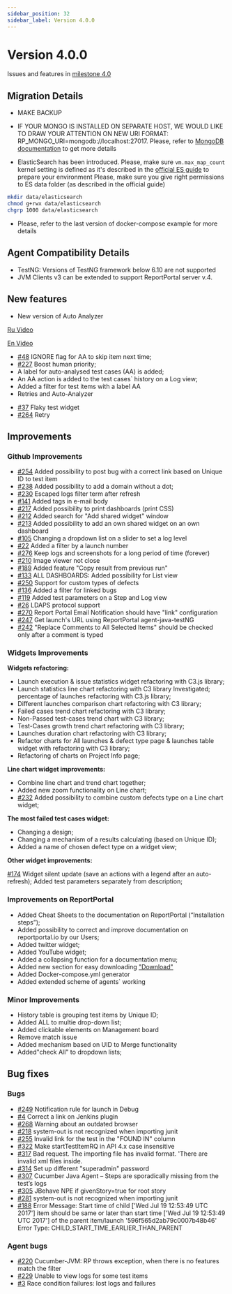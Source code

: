 ```yaml
---
sidebar_position: 32
sidebar_label: Version 4.0.0
---
```


# Version 4.0.0

Issues and features in [milestone 4.0](https://github.com/reportportal/reportportal/issues?q=is%3Aclosed+milestone%3A4.0)

## Migration Details

- MAKE BACKUP

- IF YOUR MONGO IS INSTALLED ON SEPARATE HOST, WE WOULD LIKE TO DRAW YOUR ATTENTION ON NEW URI FORMAT: RP_MONGO_URI=mongodb://localhost:27017. Please, refer to [MongoDB documentation](https://docs.mongodb.com/manual/reference/connection-string/) to get more details

- ElasticSearch has been introduced. Please, make sure `vm.max_map_count` kernel setting is defined as it's described in the [official ES guide](https://www.elastic.co/guide/en/elasticsearch/reference/6.1/docker.html#docker-cli-run-prod-mode) to prepare your environment
  Please, make sure you give right permissions to ES data folder (as described in the official guide)
```sh
mkdir data/elasticsearch
chmod g+rwx data/elasticsearch
chgrp 1000 data/elasticsearch
```
- Please, refer to the last version of docker-compose example for more details

## Agent Compatibility Details
- TestNG: Versions of TestNG framework below 6.10 are not supported
- JVM Clients v3 can be extended to support ReportPortal server v.4.

## New features

* New version of Auto Analyzer

[Ru Video](https://www.youtube.com/watch?v=GsmfLzQdgRs)

[En Video](https://www.youtube.com/watch?v=d2ekWI2exZ4)

- [#48](https://github.com/reportportal/reportportal/issues/48) IGNORE flag for AA to skip item next time;
- [#227](https://github.com/reportportal/reportportal/issues/227) Boost human priority;
- A label for auto-analysed test cases (AA) is added;
- An AA action is added to the test cases` history on a Log view;
- Added a filter for test items with a label AA
- Retries and Auto-Analyzer

* [#37](https://github.com/reportportal/reportportal/issues/37) Flaky test widget
* [#264](https://github.com/reportportal/reportportal/issues/264) Retry

## Improvements

### Github Improvements

* [#254](https://github.com/reportportal/reportportal/issues/254) Added possibility to post bug with a correct link based on Unique ID to test item
* [#238](https://github.com/reportportal/reportportal/issues/238) Added possibility to add a domain without a dot;
* [#230](https://github.com/reportportal/reportportal/issues/230) Escaped logs filter term after refresh
* [#141](https://github.com/reportportal/reportportal/issues/141) Added tags in e-mail body
* [#217](https://github.com/reportportal/reportportal/issues/217) Added possibility to print dashboards (print CSS)
* [#212](https://github.com/reportportal/reportportal/issues/212) Added search for "Add shared widget" window
* [#213](https://github.com/reportportal/reportportal/issues/213) Added possibility to add an own shared widget on an own dashboard
* [#105](https://github.com/reportportal/reportportal/issues/105) Changing a dropdown list on a slider to set a log level
* [#22](https://github.com/reportportal/reportportal/issues/22) Added a filter by a launch number
* [#276](https://github.com/reportportal/reportportal/issues/276) Keep logs and screenshots for a long period of time (forever)
* [#210](https://github.com/reportportal/reportportal/issues/210) Image viewer not close
* [#189](https://github.com/reportportal/reportportal/issues/189) Added feature "Copy result from previous run"
* [#133](https://github.com/reportportal/reportportal/issues/133) ALL DASHBOARDS: Added possibility for List view
* [#250](https://github.com/reportportal/reportportal/issues/250) Support for custom types of defects
* [#136](https://github.com/reportportal/reportportal/issues/136) Added a filter for linked bugs
* [#119](https://github.com/reportportal/reportportal/issues/119) Added test parameters on a Step and Log view
* [#26](https://github.com/reportportal/reportportal/issues/26) LDAPS protocol support
* [#270](https://github.com/reportportal/reportportal/issues/270) Report Portal Email Notification should have "link" configuration
* [#247](https://github.com/reportportal/reportportal/issues/247)  Get launch's URL using ReportPortal agent-java-testNG
* [#242](https://github.com/reportportal/reportportal/issues/242) "Replace Comments to All Selected Items" should be checked only after a comment is typed


### Widgets Improvements

**Widgets refactoring:**

* Launch execution & issue statistics widget refactoring with C3.js library;
* Launch statistics line chart refactoring with C3 library Investigated; percentage of launches refactoring with C3.js library;
* Different launches comparison chart refactoring with C3 library;
* Failed cases trend chart refactoring with C3 library;
* Non-Passed test-cases trend chart with C3 library;
* Test-Cases growth trend chart refactoring with C3 library;
* Launches duration chart refactoring with C3 library;
* Refactor charts for All launches & defect type page & launches table widget with refactoring with C3 library;
* Refactoring of charts on Project Info page;

**Line chart widget improvements:**

* Combine line chart and trend chart together;
* Added new zoom functionality on Line chart;
* [#232](https://github.com/reportportal/reportportal/issues/232) Added possibility to combine custom defects type on a Line chart widget;

**The most failed test cases widget:**

* Changing a design;
* Changing a mechanism of a results calculating (based on Unique ID);
* Added a name of chosen defect type on a widget view;

**Other widget improvements:**

[#174](https://github.com/reportportal/reportportal/issues/174) Widget silent update (save an actions with a legend after an auto-refresh);
Added test parameters separately from description;


### Improvements on ReportPortal

* Added Cheat Sheets to the documentation on ReportPortal (“Installation steps”);
* Added possibility to correct and improve documentation on reportportal.io by our Users;
* Added twitter widget;
* Added YouTube widget;
* Added a collapsing function for a documentation menu;
* Added new section for easy downloading ["Download"](http://reportportal.io/download)
* Added Docker-compose.yml generator
* Added extended scheme of agents` working

### Minor Improvements

* History table is grouping test items by Unique ID;
* Added ALL to multie drop-down list;
* Added clickable elements on Management board
* Remove match issue
* Added mechanism based on UID to Merge functionality
* Added"check All" to dropdown lists;


## Bug fixes

### Bugs

* [#249](https://github.com/reportportal/reportportal/issues/249) Notification rule for launch in Debug
* [#4](https://github.com/reportportal/plugin-jenkins/issues/4) Correct a link on Jenkins plugin
* [#268](https://github.com/reportportal/reportportal/issues/268) Warning about an outdated browser
* [#218](https://github.com/reportportal/reportportal/issues/218) system-out is not recognized when importing junit
* [#255](https://github.com/reportportal/reportportal/issues/255) Invalid link for the test in the "FOUND IN" column
* [#322](https://github.com/reportportal/reportportal/issues/322) Make startTestItemRQ in API 4.x case insensitive
* [#317](https://github.com/reportportal/reportportal/issues/317) Bad request. The importing file has invalid format. 'There are invalid xml files inside.
* [#314](https://github.com/reportportal/reportportal/issues/314) Set up different "superadmin" password
* [#307](https://github.com/reportportal/reportportal/issues/307) Cucumber Java Agent – Steps are sporadically missing from the test’s logs
* [#305](https://github.com/reportportal/reportportal/issues/305) JBehave NPE if givenStory=true for root story
* [#281](https://github.com/reportportal/reportportal/issues/281) system-out is not recognized when importing junit
* [#188](https://github.com/reportportal/reportportal/issues/188) Error Message: Start time of child ['Wed Jul 19 12:53:49 UTC 2017'] item should be same or later than start time ['Wed Jul 19 12:53:49 UTC 2017'] of the parent item/launch '596f565d2ab79c0007b48b46' Error Type: CHILD_START_TIME_EARLIER_THAN_PARENT


### Agent bugs

* [#220](https://github.com/reportportal/reportportal/issues/220) Cucumber-JVM: RP throws exception, when there is no features match the filter
* [#229](https://github.com/reportportal/reportportal/issues/229) Unable to view logs for some test items
* [#3](https://github.com/reportportal/logger-java-log4j/issues/3) Race condition failures: lost logs and failures

